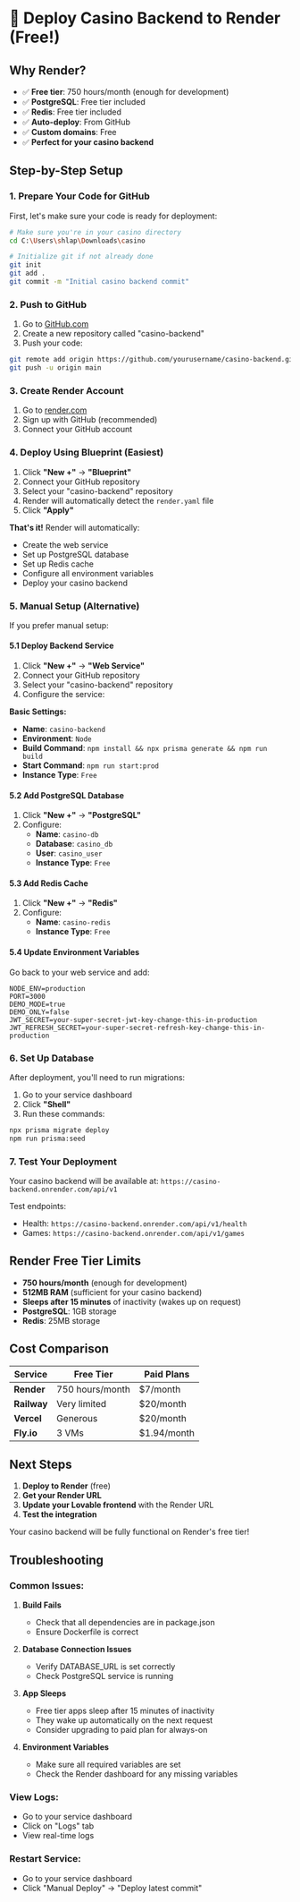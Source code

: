 # 🚀 Deploy Casino Backend to Render (Free!)

## Why Render?
- ✅ **Free tier**: 750 hours/month (enough for development)
- ✅ **PostgreSQL**: Free tier included
- ✅ **Redis**: Free tier included
- ✅ **Auto-deploy**: From GitHub
- ✅ **Custom domains**: Free
- ✅ **Perfect for your casino backend**

## Step-by-Step Setup

### 1. Prepare Your Code for GitHub

First, let's make sure your code is ready for deployment:

```bash
# Make sure you're in your casino directory
cd C:\Users\shlap\Downloads\casino

# Initialize git if not already done
git init
git add .
git commit -m "Initial casino backend commit"
```

### 2. Push to GitHub

1. Go to [GitHub.com](https://github.com)
2. Create a new repository called "casino-backend"
3. Push your code:

```bash
git remote add origin https://github.com/yourusername/casino-backend.git
git push -u origin main
```

### 3. Create Render Account

1. Go to [render.com](https://render.com)
2. Sign up with GitHub (recommended)
3. Connect your GitHub account

### 4. Deploy Using Blueprint (Easiest)

1. Click **"New +"** → **"Blueprint"**
2. Connect your GitHub repository
3. Select your "casino-backend" repository
4. Render will automatically detect the `render.yaml` file
5. Click **"Apply"**

**That's it!** Render will automatically:
- Create the web service
- Set up PostgreSQL database
- Set up Redis cache
- Configure all environment variables
- Deploy your casino backend

### 5. Manual Setup (Alternative)

If you prefer manual setup:

#### 5.1 Deploy Backend Service
1. Click **"New +"** → **"Web Service"**
2. Connect your GitHub repository
3. Select your "casino-backend" repository
4. Configure the service:

**Basic Settings:**
- **Name**: `casino-backend`
- **Environment**: `Node`
- **Build Command**: `npm install && npx prisma generate && npm run build`
- **Start Command**: `npm run start:prod`
- **Instance Type**: `Free`

#### 5.2 Add PostgreSQL Database
1. Click **"New +"** → **"PostgreSQL"**
2. Configure:
   - **Name**: `casino-db`
   - **Database**: `casino_db`
   - **User**: `casino_user`
   - **Instance Type**: `Free`

#### 5.3 Add Redis Cache
1. Click **"New +"** → **"Redis"**
2. Configure:
   - **Name**: `casino-redis`
   - **Instance Type**: `Free`

#### 5.4 Update Environment Variables
Go back to your web service and add:

```
NODE_ENV=production
PORT=3000
DEMO_MODE=true
DEMO_ONLY=false
JWT_SECRET=your-super-secret-jwt-key-change-this-in-production
JWT_REFRESH_SECRET=your-super-secret-refresh-key-change-this-in-production
```

### 6. Set Up Database

After deployment, you'll need to run migrations:

1. Go to your service dashboard
2. Click **"Shell"**
3. Run these commands:

```bash
npx prisma migrate deploy
npm run prisma:seed
```

### 7. Test Your Deployment

Your casino backend will be available at:
`https://casino-backend.onrender.com/api/v1`

Test endpoints:
- Health: `https://casino-backend.onrender.com/api/v1/health`
- Games: `https://casino-backend.onrender.com/api/v1/games`

## Render Free Tier Limits

- **750 hours/month** (enough for development)
- **512MB RAM** (sufficient for your casino backend)
- **Sleeps after 15 minutes** of inactivity (wakes up on request)
- **PostgreSQL**: 1GB storage
- **Redis**: 25MB storage

## Cost Comparison

| Service | Free Tier | Paid Plans |
|---------|-----------|------------|
| **Render** | 750 hours/month | $7/month |
| **Railway** | Very limited | $20/month |
| **Vercel** | Generous | $20/month |
| **Fly.io** | 3 VMs | $1.94/month |

## Next Steps

1. **Deploy to Render** (free)
2. **Get your Render URL**
3. **Update your Lovable frontend** with the Render URL
4. **Test the integration**

Your casino backend will be fully functional on Render's free tier!

## Troubleshooting

### Common Issues:

1. **Build Fails**
   - Check that all dependencies are in package.json
   - Ensure Dockerfile is correct

2. **Database Connection Issues**
   - Verify DATABASE_URL is set correctly
   - Check PostgreSQL service is running

3. **App Sleeps**
   - Free tier apps sleep after 15 minutes of inactivity
   - They wake up automatically on the next request
   - Consider upgrading to paid plan for always-on

4. **Environment Variables**
   - Make sure all required variables are set
   - Check the Render dashboard for any missing variables

### View Logs:
- Go to your service dashboard
- Click on "Logs" tab
- View real-time logs

### Restart Service:
- Go to your service dashboard
- Click "Manual Deploy" → "Deploy latest commit"
